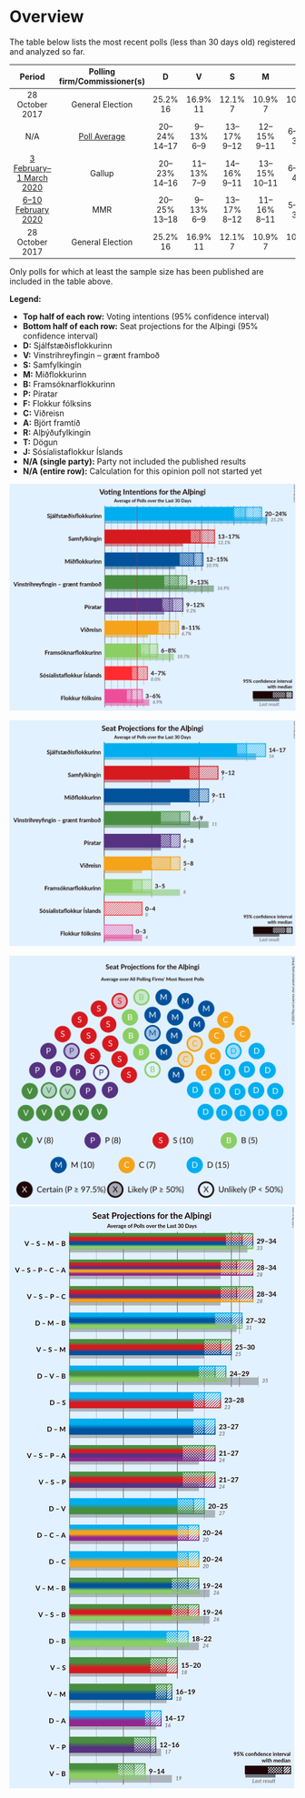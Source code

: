 # Overview

The table below lists the most recent polls (less than 30 days old) registered and analyzed so far.

| Period     | Polling firm/Commissioner(s) | D | V | S | M | B | P | F | C | A | R | T | J |
|:----------:|:----------------------------:|:--:|:--:|:--:|:--:|:--:|:--:|:--:|:--:|:--:|:--:|:--:|:--:|
| 28 October 2017 | General Election | 25.2% <br> 16 | 16.9% <br> 11 | 12.1% <br> 7 | 10.9% <br> 7 | 10.7% <br> 8 | 9.2% <br> 6 | 6.9% <br> 4 | 6.7% <br> 4 | 1.2% <br> 0 | 0.2% <br> 0 | 0.1% <br> 0 | 0.0% <br> 0 |
| N/A | [Poll Average](average.html) | 20–24% <br> 14–17 | 9–13% <br> 6–9 | 13–17% <br> 9–12 | 12–15% <br> 9–11 | 6–8% <br> 3–5 | 9–12% <br> 6–8 | 3–6% <br> 0–3 | 8–11% <br> 5–8 | N/A <br> N/A | N/A <br> N/A | N/A <br> N/A | 4–7% <br> 0–4 |
| [3 February–1 March 2020](2020-03-01-Gallup.html) | Gallup | 20–23% <br> 14–16 | 11–13% <br> 7–9 | 14–16% <br> 9–11 | 13–15% <br> 10–11 | 6–8% <br> 4–5 | 10–11% <br> 6–8 | 3–5% <br> 0 | 9–11% <br> 6–8 | N/A <br> N/A | N/A <br> N/A | N/A <br> N/A | 4–6% <br> 0–3 |
| [6–10 February 2020](2020-02-10-MMR.html) | MMR | 20–25% <br> 13–18 | 9–13% <br> 6–9 | 13–17% <br> 8–12 | 11–16% <br> 8–11 | 5–9% <br> 3–6 | 9–12% <br> 5–8 | 3–6% <br> 0–4 | 8–12% <br> 5–8 | N/A <br> N/A | N/A <br> N/A | N/A <br> N/A | 4–7% <br> 0–4 |
| 28 October 2017 | General Election | 25.2% <br> 16 | 16.9% <br> 11 | 12.1% <br> 7 | 10.9% <br> 7 | 10.7% <br> 8 | 9.2% <br> 6 | 6.9% <br> 4 | 6.7% <br> 4 | 1.2% <br> 0 | 0.2% <br> 0 | 0.1% <br> 0 | 0.0% <br> 0 |

Only polls for which at least the sample size has been published are included in the table above.

**Legend:**
+ **Top half of each row:** Voting intentions (95% confidence interval)
+ **Bottom half of each row:** Seat projections for the Alþingi (95% confidence interval)
+ **D:** Sjálfstæðisflokkurinn
+ **V:** Vinstrihreyfingin – grænt framboð
+ **S:** Samfylkingin
+ **M:** Miðflokkurinn
+ **B:** Framsóknarflokkurinn
+ **P:** Píratar
+ **F:** Flokkur fólksins
+ **C:** Viðreisn
+ **A:** Björt framtíð
+ **R:** Alþýðufylkingin
+ **T:** Dögun
+ **J:** Sósíalistaflokkur Íslands
+ **N/A (single party):** Party not included the published results
+ **N/A (entire row):** Calculation for this opinion poll not started yet


![Graph with voting intentions not yet produced](average.png "Voting Intentions")

![Graph with seats not yet produced](average-seats.png "Seats")

![Graph with seating plan not yet produced](average-seating-plan.png "Seating Plan")
![Graph with coalitions seats not yet produced](average-coalitions-seats.png "Coalitions Seats")

